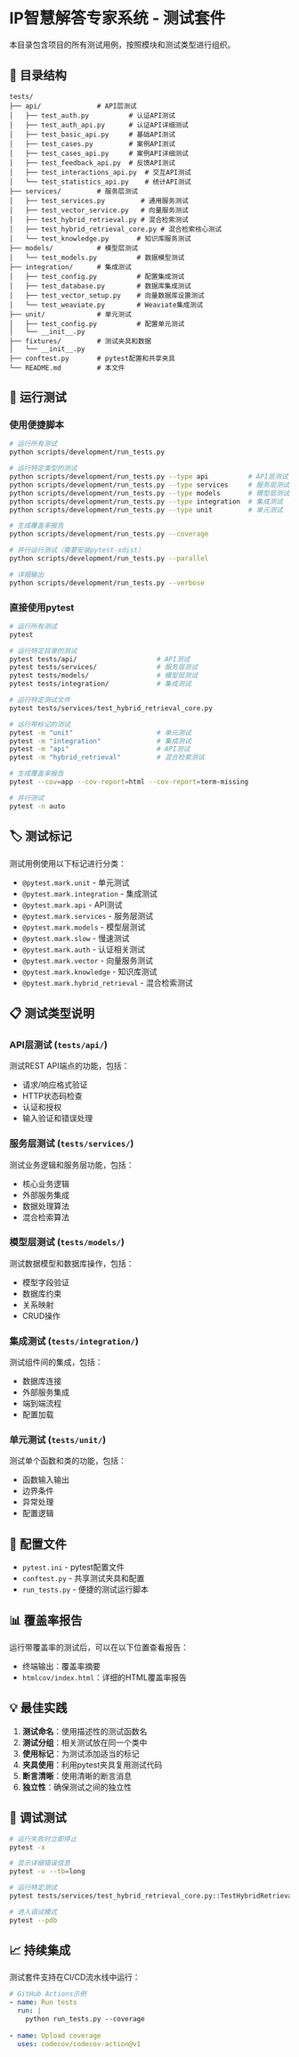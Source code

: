 # IP智慧解答专家系统 - 测试套件

本目录包含项目的所有测试用例，按照模块和测试类型进行组织。

## 📁 目录结构

```
tests/
├── api/              # API层测试
│   ├── test_auth.py          # 认证API测试
│   ├── test_auth_api.py      # 认证API详细测试
│   ├── test_basic_api.py     # 基础API测试
│   ├── test_cases.py         # 案例API测试
│   ├── test_cases_api.py     # 案例API详细测试
│   ├── test_feedback_api.py  # 反馈API测试
│   ├── test_interactions_api.py  # 交互API测试
│   └── test_statistics_api.py    # 统计API测试
├── services/         # 服务层测试
│   ├── test_services.py         # 通用服务测试
│   ├── test_vector_service.py   # 向量服务测试
│   ├── test_hybrid_retrieval.py # 混合检索测试
│   ├── test_hybrid_retrieval_core.py # 混合检索核心测试
│   └── test_knowledge.py       # 知识库服务测试
├── models/           # 模型层测试
│   └── test_models.py          # 数据模型测试
├── integration/      # 集成测试
│   ├── test_config.py          # 配置集成测试
│   ├── test_database.py        # 数据库集成测试
│   ├── test_vector_setup.py    # 向量数据库设置测试
│   └── test_weaviate.py        # Weaviate集成测试
├── unit/             # 单元测试
│   ├── test_config.py          # 配置单元测试
│   └── __init__.py
├── fixtures/         # 测试夹具和数据
│   └── __init__.py
├── conftest.py       # pytest配置和共享夹具
└── README.md         # 本文件
```

## 🚀 运行测试

### 使用便捷脚本

```bash
# 运行所有测试
python scripts/development/run_tests.py

# 运行特定类型的测试
python scripts/development/run_tests.py --type api          # API层测试
python scripts/development/run_tests.py --type services     # 服务层测试
python scripts/development/run_tests.py --type models       # 模型层测试
python scripts/development/run_tests.py --type integration  # 集成测试
python scripts/development/run_tests.py --type unit         # 单元测试

# 生成覆盖率报告
python scripts/development/run_tests.py --coverage

# 并行运行测试（需要安装pytest-xdist）
python scripts/development/run_tests.py --parallel

# 详细输出
python scripts/development/run_tests.py --verbose
```

### 直接使用pytest

```bash
# 运行所有测试
pytest

# 运行特定目录的测试
pytest tests/api/                    # API测试
pytest tests/services/               # 服务层测试
pytest tests/models/                 # 模型层测试
pytest tests/integration/            # 集成测试

# 运行特定测试文件
pytest tests/services/test_hybrid_retrieval_core.py

# 运行带标记的测试
pytest -m "unit"                     # 单元测试
pytest -m "integration"              # 集成测试
pytest -m "api"                      # API测试
pytest -m "hybrid_retrieval"         # 混合检索测试

# 生成覆盖率报告
pytest --cov=app --cov-report=html --cov-report=term-missing

# 并行测试
pytest -n auto
```

## 🏷️ 测试标记

测试用例使用以下标记进行分类：

- `@pytest.mark.unit` - 单元测试
- `@pytest.mark.integration` - 集成测试
- `@pytest.mark.api` - API测试
- `@pytest.mark.services` - 服务层测试
- `@pytest.mark.models` - 模型层测试
- `@pytest.mark.slow` - 慢速测试
- `@pytest.mark.auth` - 认证相关测试
- `@pytest.mark.vector` - 向量服务测试
- `@pytest.mark.knowledge` - 知识库测试
- `@pytest.mark.hybrid_retrieval` - 混合检索测试

## 📋 测试类型说明

### API层测试 (`tests/api/`)
测试REST API端点的功能，包括：
- 请求/响应格式验证
- HTTP状态码检查
- 认证和授权
- 输入验证和错误处理

### 服务层测试 (`tests/services/`)
测试业务逻辑和服务层功能，包括：
- 核心业务逻辑
- 外部服务集成
- 数据处理算法
- 混合检索算法

### 模型层测试 (`tests/models/`)
测试数据模型和数据库操作，包括：
- 模型字段验证
- 数据库约束
- 关系映射
- CRUD操作

### 集成测试 (`tests/integration/`)
测试组件间的集成，包括：
- 数据库连接
- 外部服务集成
- 端到端流程
- 配置加载

### 单元测试 (`tests/unit/`)
测试单个函数和类的功能，包括：
- 函数输入输出
- 边界条件
- 异常处理
- 配置逻辑

## 🔧 配置文件

- `pytest.ini` - pytest配置文件
- `conftest.py` - 共享测试夹具和配置
- `run_tests.py` - 便捷的测试运行脚本

## 📊 覆盖率报告

运行带覆盖率的测试后，可以在以下位置查看报告：
- 终端输出：覆盖率摘要
- `htmlcov/index.html`：详细的HTML覆盖率报告

## 💡 最佳实践

1. **测试命名**：使用描述性的测试函数名
2. **测试分组**：相关测试放在同一个类中
3. **使用标记**：为测试添加适当的标记
4. **夹具使用**：利用pytest夹具复用测试代码
5. **断言清晰**：使用清晰的断言消息
6. **独立性**：确保测试之间的独立性

## 🐛 调试测试

```bash
# 运行失败时立即停止
pytest -x

# 显示详细错误信息
pytest -v --tb=long

# 运行特定测试
pytest tests/services/test_hybrid_retrieval_core.py::TestHybridRetrievalCore::test_extract_keywords

# 进入调试模式
pytest --pdb
```

## 📈 持续集成

测试套件支持在CI/CD流水线中运行：

```yaml
# GitHub Actions示例
- name: Run tests
  run: |
    python run_tests.py --coverage
    
- name: Upload coverage
  uses: codecov/codecov-action@v1
```
